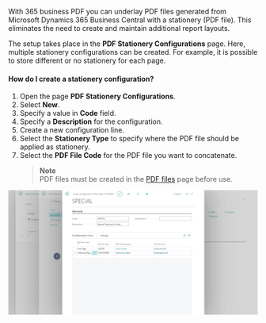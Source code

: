 With 365 business PDF you can underlay PDF files generated from Microsoft Dynamics 365 Business Central with a stationery (PDF file). This eliminates the need to create and maintain additional report layouts.

The setup takes place in the **PDF Stationery Configurations** page. Here, multiple stationery configurations can be created. For example, it is possible to store different or no stationery for each page.

#### How do I create a stationery configuration?

1. Open the page **PDF Stationery Configurations**.
2. Select **New**.
3. Specify a value in **Code** field.
4. Specify a **Description** for the configuration.
5. Create a new configuration line.
6. Select the **Stationery Type** to specify where the PDF file should be applied as stationery.
7. Select the **PDF File Code** for the PDF file you want to concatenate.
   > **Note**<br>PDF files must be created in the [PDF files](../pdf-files/) page before use.

![Stationery Configuration](/assets/images/365-business-pdf/stationery-configuration.png)

